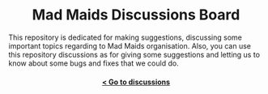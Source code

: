 <p align="center"><h1 align="center">Mad Maids Discussions Board</h1></p>

This repository is dedicated for making suggestions, discussing some important topics regarding to Mad Maids organisation. Also, 
you can use this repository discussions as for giving some suggestions and letting us to know about some bugs and fixes that we
could do.

<p align="center"><h4 align="center"><a align="center" href="https://github.com/mad-maids/maid.discussion/discussions"> &lt; Go to discussions</h4></p>
